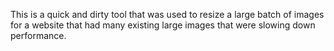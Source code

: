 This is a quick and dirty tool that was used to resize a large batch of images for a website that had many existing large images that were slowing down performance.
